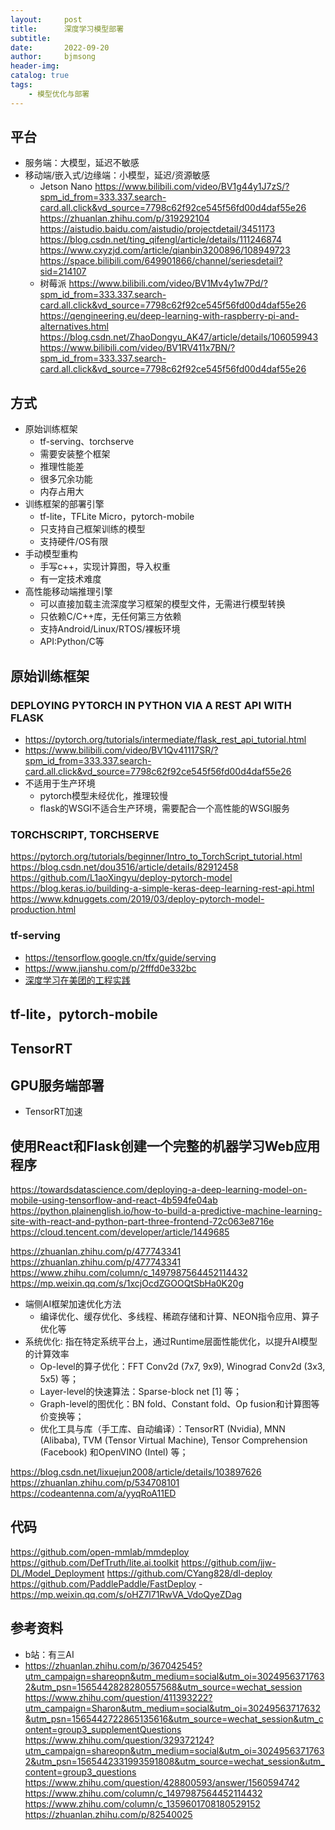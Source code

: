 ```yaml
---
layout:     post
title:      深度学习模型部署
subtitle:   
date:       2022-09-20
author:     bjmsong
header-img: 
catalog: true
tags:
    - 模型优化与部署
---
```

## 平台
- 服务端：大模型，延迟不敏感
- 移动端/嵌入式/边缘端：小模型，延迟/资源敏感
    - Jetson Nano
    https://www.bilibili.com/video/BV1g44y1J7zS/?spm_id_from=333.337.search-card.all.click&vd_source=7798c62f92ce545f56fd00d4daf55e26
    https://zhuanlan.zhihu.com/p/319292104
    https://aistudio.baidu.com/aistudio/projectdetail/3451173
    https://blog.csdn.net/ting_qifengl/article/details/111246874
    https://www.cxyzjd.com/article/qianbin3200896/108949723
    https://space.bilibili.com/649901866/channel/seriesdetail?sid=214107
    - 树莓派
    https://www.bilibili.com/video/BV1Mv4y1w7Pd/?spm_id_from=333.337.search-card.all.click&vd_source=7798c62f92ce545f56fd00d4daf55e26
    https://qengineering.eu/deep-learning-with-raspberry-pi-and-alternatives.html
    https://blog.csdn.net/ZhaoDongyu_AK47/article/details/106059943
    https://www.bilibili.com/video/BV1RV411x7BN/?spm_id_from=333.337.search-card.all.click&vd_source=7798c62f92ce545f56fd00d4daf55e26

## 方式
- 原始训练框架
    - tf-serving、torchserve
    - 需要安装整个框架
    - 推理性能差
    - 很多冗余功能
    - 内存占用大
- 训练框架的部署引擎
    - tf-lite，TFLite Micro，pytorch-mobile
    - 只支持自己框架训练的模型
    - 支持硬件/OS有限
- 手动模型重构
    - 手写c++，实现计算图，导入权重
    - 有一定技术难度
- 高性能移动端推理引擎
    - 可以直接加载主流深度学习框架的模型文件，无需进行模型转换
    - 只依赖C/C++库，无任何第三方依赖
    - 支持Android/Linux/RTOS/裸板环境
    - API:Python/C等

## 原始训练框架
### DEPLOYING PYTORCH IN PYTHON VIA A REST API WITH FLASK 
- https://pytorch.org/tutorials/intermediate/flask_rest_api_tutorial.html
- https://www.bilibili.com/video/BV1Qv41117SR/?spm_id_from=333.337.search-card.all.click&vd_source=7798c62f92ce545f56fd00d4daf55e26
- 不适用于生产环境
    - pytorch模型未经优化，推理较慢
    - flask的WSGI不适合生产环境，需要配合一个高性能的WSGI服务

### TORCHSCRIPT, TORCHSERVE
https://pytorch.org/tutorials/beginner/Intro_to_TorchScript_tutorial.html
https://blog.csdn.net/dou3516/article/details/82912458
https://github.com/L1aoXingyu/deploy-pytorch-model
https://blog.keras.io/building-a-simple-keras-deep-learning-rest-api.html
https://www.kdnuggets.com/2019/03/deploy-pytorch-model-production.html

### tf-serving
- https://tensorflow.google.cn/tfx/guide/serving
- https://www.jianshu.com/p/2fffd0e332bc
- [深度学习在美团的工程实践](https://mp.weixin.qq.com/s?__biz=MjM5NjQ5MTI5OA==&mid=2651749161&idx=1&sn=2a34bc1e36fbf259ac63ffe7c94f528b&chksm=bd12a2648a652b72a9027a572a0038d3b8a6448949c53e7aefab617a12811da84efdc88bcd29&mpshare=1&scene=1&srcid=1025pjqMWAMqES7L6Vsb6QTE#rd)

##  tf-lite，pytorch-mobile


## TensorRT


## GPU服务端部署
- TensorRT加速

## 使用React和Flask创建一个完整的机器学习Web应用程序
https://towardsdatascience.com/deploying-a-deep-learning-model-on-mobile-using-tensorflow-and-react-4b594fe04ab
https://python.plainenglish.io/how-to-build-a-predictive-machine-learning-site-with-react-and-python-part-three-frontend-72c063e8716e
https://cloud.tencent.com/developer/article/1449685


https://zhuanlan.zhihu.com/p/477743341
https://zhuanlan.zhihu.com/p/477743341
https://www.zhihu.com/column/c_1497987564452114432
https://mp.weixin.qq.com/s/1xcjOcdZGOOQtSbHa0K20g

- 端侧AI框架加速优化方法
    - 编译优化、缓存优化、多线程、稀疏存储和计算、NEON指令应用、算子优化等
- 系统优化: 指在特定系统平台上，通过Runtime层面性能优化，以提升AI模型的计算效率
    - Op-level的算子优化：FFT Conv2d (7x7, 9x9), Winograd Conv2d (3x3, 5x5) 等；
    - Layer-level的快速算法：Sparse-block net [1] 等；
    - Graph-level的图优化：BN fold、Constant fold、Op fusion和计算图等价变换等；
    - 优化工具与库（手工库、自动编译）：TensorRT (Nvidia), MNN (Alibaba), TVM (Tensor Virtual Machine), Tensor Comprehension (Facebook) 和OpenVINO (Intel) 等；
    

https://blog.csdn.net/lixuejun2008/article/details/103897626
https://zhuanlan.zhihu.com/p/534708101
https://codeantenna.com/a/yyqRoA11ED


## 代码
https://github.com/open-mmlab/mmdeploy
https://github.com/DefTruth/lite.ai.toolkit
https://github.com/jjw-DL/Model_Deployment
https://github.com/CYang828/dl-deploy
https://github.com/PaddlePaddle/FastDeploy
    - https://mp.weixin.qq.com/s/oHZ7l71RwVA_VdoQyeZDag



## 参考资料
- b站：有三AI
- https://zhuanlan.zhihu.com/p/367042545?utm_campaign=shareopn&utm_medium=social&utm_oi=30249563717632&utm_psn=1565442828280557568&utm_source=wechat_session
https://www.zhihu.com/question/411393222?utm_campaign=Sharon&utm_medium=social&utm_oi=30249563717632&utm_psn=1565442722865135616&utm_source=wechat_session&utm_content=group3_supplementQuestions
https://www.zhihu.com/question/329372124?utm_campaign=shareopn&utm_medium=social&utm_oi=30249563717632&utm_psn=1565442331993591808&utm_source=wechat_session&utm_content=group3_questions
https://www.zhihu.com/question/428800593/answer/1560594742
https://www.zhihu.com/column/c_1497987564452114432
https://www.zhihu.com/column/c_1359601708180529152
https://zhuanlan.zhihu.com/p/82540025